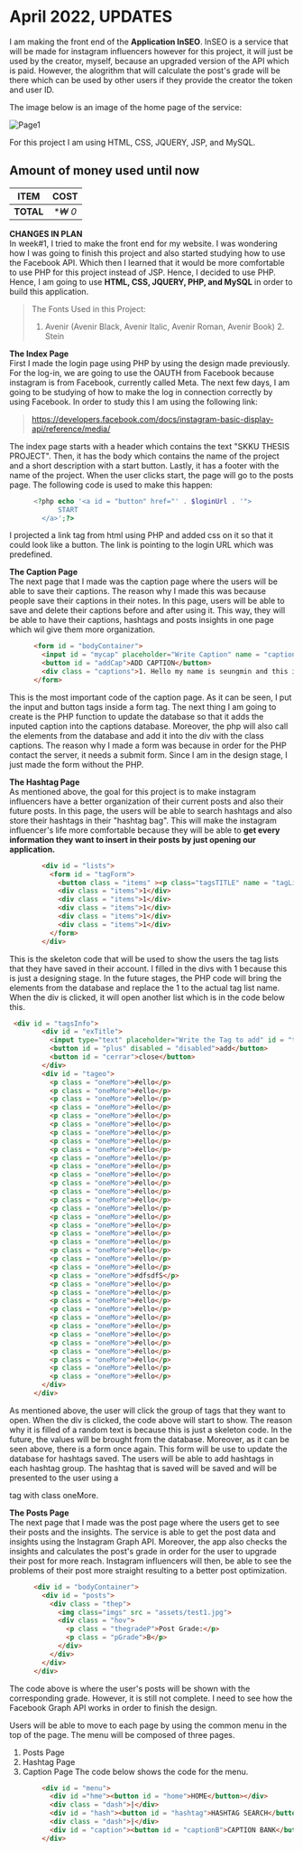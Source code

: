 <h1>April 2022, UPDATES</h1>
I am making the front end of the <b>Application InSEO</b>.
InSEO is a service that will be made for instagram influencers however for this project, it will just be used by the creator, myself, because
an upgraded version of the API which is paid. However, the alogrithm that will calculate the post's grade will be there which can be used by other users
if they provide the creator the token and user ID.

The image below is an image of the home page of the service:

![Page1](https://user-images.githubusercontent.com/101083759/163997074-8aac57c6-31dc-4cb7-aa29-6c7f35e67442.PNG)

For this project I am using HTML, CSS, JQUERY, JSP, and MySQL.

<h2>Amount of money used until now</h2>

| ITEM | COST |
|  :---: |  :---: |
| **TOTAL**  | **₩ 0*  |

**CHANGES IN PLAN**<br/>
In week#1, I tried to make the front end for my website.
I was wondering how I was going to finish this project and also started studying how to use the Facebook API.
Which then I learned that it would be more comfortable to use PHP for this project instead of JSP.
Hence, I decided to use PHP. <br/> 
Hence, I am going to use **HTML, CSS, JQUERY, PHP, and MySQL** in order to build this application. 

>The Fonts Used in this Project:
> 1. Avenir (Avenir Black, Avenir Italic, Avenir Roman, Avenir Book) 2. Stein

**The Index Page**<br/>
First I made the login page using PHP by using the design made previously. For the log-in, we are going to use the OAUTH from Facebook because instagram is from Facebook, currently called Meta. The next few days, I am going to be studying of how to make the log in connection correctly by using Facebook. In order to study this I am using the following link: <br/>
>https://developers.facebook.com/docs/instagram-basic-display-api/reference/media/

The index page starts with a header which contains the text "SKKU THESIS PROJECT". Then, it has the body which contains the name of the project and a short description with a start button. Lastly, it has a footer with the name of the project. When the user clicks start, the page will go to the posts page. The following code is used to make this happen:
```PHP
      <?php echo '<a id = "button" href="' . $loginUrl . '">
            START
        </a>';?>
 ```
I projected a link tag from html using PHP and added css on it so that it could look like a button. The link is pointing to the login URL which was predefined.

**The Caption Page**<br/>
The next page that I made was the caption page where the users will be able to save their captions. The reason why I made this was because people save their captions in their notes. In this page, users will be able to save and delete their captions before and after using it. This way, they will be able to have their captions, hashtags and posts insights in one page which wil give them more organization.
```HTML
      <form id = "bodyContainer">
        <input id = "mycap" placeholder="Write Caption" name = "caption"></input>
        <button id = "addCap">ADD CAPTION</button>
        <div class = "captions">1. Hello my name is seungmin and this is my thesis project</div>
      </form>
```
This is the most important code of the caption page. As it can be seen, I put the input and button tags inside a form tag. The next thing I am going to create is the PHP function to update the database so that it adds the inputed caption into the captions database. Moreover, the php will also call the elements from the database and add it into the div with the class captions. The reason why I made a form was because in order for the PHP contact the server, it needs a submit form.
Since I am in the design stage, I just made the form without the PHP.

**The Hashtag Page**<br/>
As mentioned above, the goal for this project is to make instagram influencers have a better organization of their current posts and also their future posts. In this page, the users will be able to search hashtags and also store their hashtags in their "hashtag bag". This will make the instagram influencer's life more comfortable because they will be able to **get every information they want to insert in their posts by just opening our application.**
```HTML
        <div id = "lists">
          <form id = "tagForm">
            <button class = "items" ><p class="tagsTITLE" name = "tagList">My Post Tag Number 1</p></button>
            <div class = "items">1</div>
            <div class = "items">1</div>
            <div class = "items">1</div>
            <div class = "items">1</div>
            <div class = "items">1</div>
          </form>
        </div>
```
This is the skeleton code that will be used to show the users the tag lists that they have saved in their account. I filled in the divs with 1 because this is just a designing stage. In the future stages, the PHP code will bring the elements from the database and replace the 1 to the actual tag list name. When the div is clicked, it will open another list which is in the code below this. 

```HTML
 <div id = "tagsInfo">
        <div id = "exTitle">
          <input type="text" placeholder="Write the Tag to add" id = "tagAd"></input>
          <button id = "plus" disabled = "disabled">add</button>
          <button id = "cerrar">close</button>
        </div>
        <div id = "tageo">
          <p class = "oneMore">#ello</p>
          <p class = "oneMore">#ello</p>
          <p class = "oneMore">#ello</p>
          <p class = "oneMore">#ello</p>
          <p class = "oneMore">#ello</p>
          <p class = "oneMore">#ello</p>
          <p class = "oneMore">#ello</p>
          <p class = "oneMore">#ello</p>
          <p class = "oneMore">#ello</p>
          <p class = "oneMore">#ello</p>
          <p class = "oneMore">#ello</p>
          <p class = "oneMore">#ello</p>
          <p class = "oneMore">#ello</p>
          <p class = "oneMore">#ello</p>
          <p class = "oneMore">#ello</p>
          <p class = "oneMore">#ello</p>
          <p class = "oneMore">#ello</p>
          <p class = "oneMore">#ello</p>
          <p class = "oneMore">#ello</p>
          <p class = "oneMore">#ello</p>
          <p class = "oneMore">#ello</p>
          <p class = "oneMore">#ello</p>
          <p class = "oneMore">#ello</p>
          <p class = "oneMore">#dfsdfS</p>
          <p class = "oneMore">#ello</p>
          <p class = "oneMore">#ello</p>
          <p class = "oneMore">#ello</p>
          <p class = "oneMore">#ello</p>
          <p class = "oneMore">#ello</p>
          <p class = "oneMore">#ello</p>
          <p class = "oneMore">#ello</p>
          <p class = "oneMore">#ello</p>
          <p class = "oneMore">#ello</p>
          <p class = "oneMore">#ello</p>
          <p class = "oneMore">#ello</p>
          <p class = "oneMore">#ello</p>
        </div>
      </div>
```
As mentioned above, the user will click the group of tags that they want to open. When the div is clicked, the code above will start to show. The reason why it is filled of a random text is because this is just a skeleton code. In the future, the values will be brought from the database. Moreover, as it can be seen above, there is a form once again. This form will be use to update the database for hashtags saved. The users will be able to add hashtags in each hashtag group. The hashtag that is saved will be saved and will be presented to the user using a <p> tag with class oneMore. 

**The Posts Page**<br/>
The next page that I made was the post page where the users get to see their posts and the insights. The service is able to get the post data and insights using the Instagram Graph API. Moreover, the app also checks the insights and calculates the post's grade in order for the user to upgrade their post for more reach. Instagram influencers will then, be able to see the problems of their post more straight resulting to a better post optimization. 
```HTML
      <div id = "bodyContainer">
        <div id = "posts">
          <div class = "thep">
            <img class="imgs" src = "assets/test1.jpg">
            <div class = "hov">
              <p class = "thegradeP">Post Grade:</p>
              <p class = "pGrade">B</p>
            </div>
          </div>
        </div>
      </div>
```
The code above is where the user's posts will be shown with the corresponding grade. However, it is still not complete. I need to see how the Facebook Graph API works in order to finish the design.

Users will be able to move to each page by using the common menu in the top of the page. The menu will be composed of three pages.
  1. Posts Page
  2. Hashtag Page
  3. Caption Page
The code below shows the code for the menu.
```HTML
        <div id = "menu">
          <div id ="hme"><button id = "home">HOME</button></div>
          <div class = "dash">|</div>
          <div id = "hash"><button id = "hashtag">HASHTAG SEARCH</button></div>
          <div class = "dash">|</div>
          <div id = "caption"><button id = "captionB">CAPTION BANK</button></div>
        </div>
```
